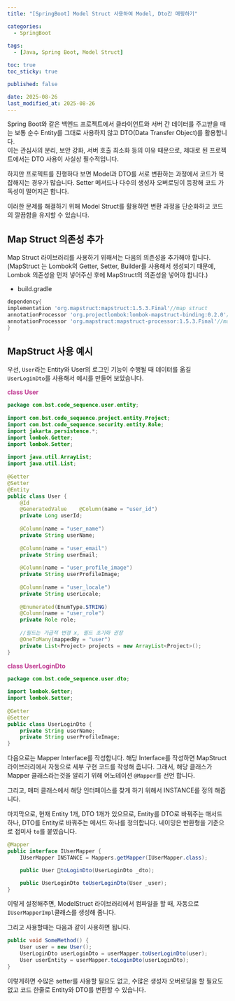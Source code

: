 ```yaml
---
title: "[SpringBoot] Model Struct 사용하여 Model, Dto간 매핑하기"

categories:
  - SpringBoot
  
tags:
  - [Java, Spring Boot, Model Struct]

toc: true
toc_sticky: true

published: false

date: 2025-08-26
last_modified_at: 2025-08-26
---
```


Spring Boot와 같은 백엔드 프로젝트에서 클라이언트와 서버 간 데이터를 주고받을 때는 보통 순수 Entity를 그대로 사용하지 않고 DTO(Data Transfer Object)를 활용합니다.  
이는 관심사의 분리, 보안 강화, 서버 호출 최소화 등의 이유 때문으로, 제대로 된 프로젝트에서는 DTO 사용이 사실상 필수적입니다.

하지만 프로젝트를 진행하다 보면 Model과 DTO를 서로 변환하는 과정에서 코드가 복잡해지는 경우가 많습니다. Setter 메서드나 다수의 생성자 오버로딩이 등장해 코드 가독성이 떨어지곤 합니다.

이러한 문제를 해결하기 위해 Model Struct를 활용하면 변환 과정을 단순화하고 코드의 깔끔함을 유지할 수 있습니다.


## Map Struct 의존성 추가

Map Struct 라이브러리를 사용하기 위해서는 다음의 의존성을 추가해야 합니다. (MapStruct 는 Lombok의 Getter, Setter, Builder를 사용해서 생성되기 때문에, Lombok 의존성을 먼저 넣어주신 후에 MapStruct의 의존성을 넣어야 합니다.)

- build.gradle
```groovy
dependency{
implementation 'org.mapstruct:mapstruct:1.5.3.Final'//map struct  
annotationProcessor 'org.projectlombok:lombok-mapstruct-binding:0.2.0'//map struct  
annotationProcessor 'org.mapstruct:mapstruct-processor:1.5.3.Final'//map struct
}
```

## MapStruct 사용 예시

우선, `User`라는 Entity와 User의 로그인 기능이 수행될 때 데이터를 옮길 `UserLoginDto`를 사용해서 예시를 만들어 보았습니다.

 **<span style="color: #c03a92">class User</span>**
```java
package com.bst.code_sequence.user.entity;  
  
import com.bst.code_sequence.project.entity.Project;  
import com.bst.code_sequence.security.entity.Role;  
import jakarta.persistence.*;  
import lombok.Getter;  
import lombok.Setter;  
  
import java.util.ArrayList;  
import java.util.List;  
  
@Getter  
@Setter  
@Entity  
public class User {  
    @Id  
    @GeneratedValue    @Column(name = "user_id")  
    private Long userId;  
  
    @Column(name = "user_name")  
    private String userName;  
  
    @Column(name = "user_email")  
    private String userEmail;  
  
    @Column(name = "user_profile_image")  
    private String userProfileImage;  
  
    @Column(name = "user_locale")  
    private String userLocale;  
  
    @Enumerated(EnumType.STRING)  
    @Column(name = "user_role")  
    private Role role;  
  
    //필드는 가급적 변경 x, 필드 초기화 권장  
    @OneToMany(mappedBy = "user")  
    private List<Project> projects = new ArrayList<Project>();  
}
```

**<span style="color: #c03a92">class UserLoginDto</span>**
```java
package com.bst.code_sequence.user.dto;  
  
import lombok.Getter;  
import lombok.Setter;  
  
@Getter  
@Setter  
public class UserLoginDto {  
    private String userName;  
    private String userProfileImage;  
}
```


다음으로는 Mapper Interface를 작성합니다. 해당 Interface를 작성하면 MapStruct 라이브러리에서 자동으로 세부 구현 코드를 작성해 줍니다. 그래서, 해당 클래스가 Mapper 클래스라는것을 알리기 위해 어노테이션 `@Mapper`를 선언 합니다.

그리고, 매퍼 클래스에서 해당 인터페이스를 찾게 하기 위해서 INSTANCE를 정의 해줍니다.

마지막으로, 현재 Entity 1개, DTO 1개가 있으므로, Entity를 DTO로 바꿔주는 매서드 하나, DTO를 Entity로 바꿔주는 메서드 하나를 정의합니다. 네이밍은 반환형을 기준으로 접미사 `to`를 붙였습니다.

```java
@Mapper
public interface IUserMapper {
    IUserMapper INSTANCE = Mappers.getMapper(IUserMapper.class);

    public User toLoginDto(UserLoginDto _dto);

    public UserLoginDto toUserLoginDto(User _user);
}
```

이렇게 설정해주면, ModelStruct 라이브러리에서 컴파일을 할 때, 자동으로 `IUserMapperImpl`클래스를 생성해 줍니다.

그리고 사용할때는 다음과 같이 사용하면 됩니다.

```java
public void SomeMethod() {  
    User user = new User();  
    UserLoginDto userLoginDto = userMapper.toUserLoginDto(user);  
    User userEntity = userMapper.toLoginDto(userLoginDto);  
}
```

이렇게하면 수많은 setter를 사용할 필요도 없고, 수많은 생성자 오버로딩을 할 필요도 없고 코드 한줄로 Entity와 DTO를 변환할 수 있습니다.